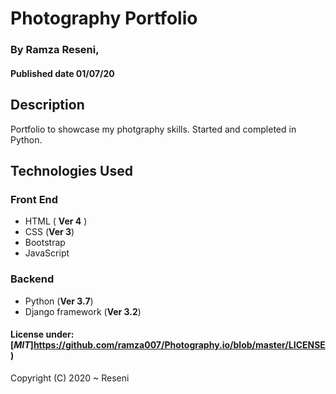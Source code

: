 # Photography Portfolio

### By **Ramza Reseni**, 
#### Published date **01/07/20**


## Description

Portfolio to showcase my photgraphy skills.
Started and completed in Python.


## Technologies Used

### Front End
- HTML ( **Ver 4** )
- CSS (**Ver 3**)
- Bootstrap
- JavaScript

### Backend
- Python (**Ver 3.7**)
- Django framework (**Ver 3.2**) 


#### License under: [***MIT***]https://github.com/ramza007/Photography.io/blob/master/LICENSE)

Copyright (C) 2020 ~ Reseni